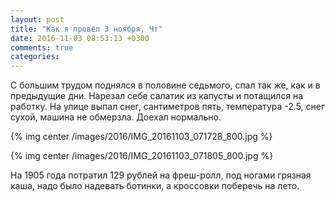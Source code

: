 ```yaml
---
layout: post
title: "Как я провёл 3 ноября, Чт"
date: 2016-11-03 08:53:13 +0300
comments: true
categories: 
---
```

С большим трудом поднялся в половине седьмого, спал так же, как и в предыдущие дни. Нарезал себе салатик из капусты и потащился на работку. На улице выпал снег, сантиметров пять, температура -2.5, снег сухой, машина не обмерзла. Доехал нормально.

{% img center /images/2016/IMG_20161103_071728_800.jpg %}

{% img center /images/2016/IMG_20161103_071805_800.jpg %}

На 1905 года потратил 129 рублей на фреш-ролл, под ногами грязная каша, надо было надевать ботинки, а кроссовки поберечь на лето.